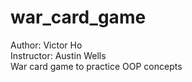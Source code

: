 # war_card_game
Author: Victor Ho<br />
Instructor: Austin Wells<br />
War card game to practice OOP concepts

